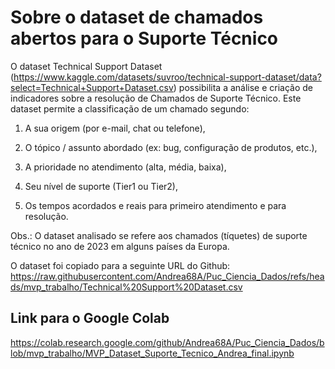 # Sobre o dataset de chamados abertos para o Suporte Técnico

O dataset Technical Support Dataset (https://www.kaggle.com/datasets/suvroo/technical-support-dataset/data?select=Technical+Support+Dataset.csv) possibilita a análise e criação de indicadores sobre a resolução de Chamados de Suporte Técnico. Este dataset permite a classificação de um chamado segundo:

1) A sua origem (por e-mail, chat ou telefone),

2) O tópico / assunto abordado (ex: bug, configuração de produtos, etc.),

3) A prioridade no atendimento (alta, média, baixa),

4) Seu nível de suporte (Tier1 ou Tier2),

5) Os tempos acordados e reais para primeiro atendimento e para resolução.

Obs.: O dataset analisado se refere aos chamados (tíquetes) de suporte técnico no ano de 2023 em alguns países da Europa.

O dataset foi copiado para a seguinte URL do Github: https://raw.githubusercontent.com/Andrea68A/Puc_Ciencia_Dados/refs/heads/mvp_trabalho/Technical%20Support%20Dataset.csv

## Link para o Google Colab

https://colab.research.google.com/github/Andrea68A/Puc_Ciencia_Dados/blob/mvp_trabalho/MVP_Dataset_Suporte_Tecnico_Andrea_final.ipynb

